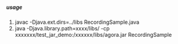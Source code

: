 ##### usage
1. javac -Djava.ext.dirs=../libs RecordingSample.java
2. java -Djava.library.path=xxxx/libs/ -cp xxxxxxx/test_jar_demo:/xxxxxx/libs/agora.jar RecordingSample
